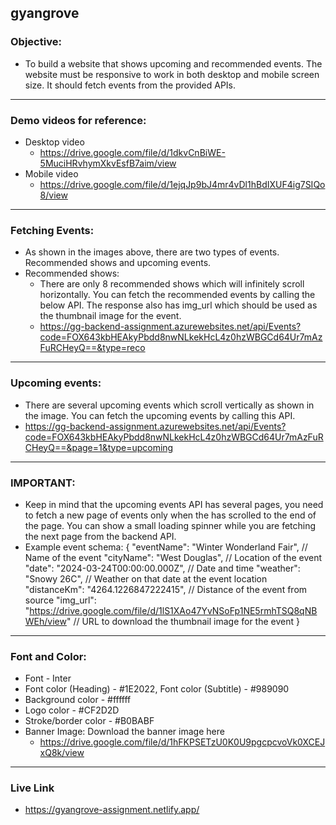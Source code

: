## gyangrove

### Objective:
- To build a website that shows upcoming and recommended events. The website must be responsive to work in both desktop and mobile screen size. It should fetch events from the provided APIs.

---

### Demo videos for reference:
- Desktop video
    - https://drive.google.com/file/d/1dkvCnBiWE-5MuciHRvhymXkvEsfB7aim/view
- Mobile video
    - https://drive.google.com/file/d/1ejqJp9bJ4mr4vDl1hBdIXUF4ig7SIQo8/view

---

### Fetching Events:
- As shown in the images above, there are two types of events. Recommended shows and upcoming events. 
- Recommended shows:
    - There are only 8 recommended shows which will infinitely scroll horizontally. You can fetch the recommended events by calling the below API. The response also has img_url which should be used as the thumbnail image for the event.
    - https://gg-backend-assignment.azurewebsites.net/api/Events?code=FOX643kbHEAkyPbdd8nwNLkekHcL4z0hzWBGCd64Ur7mAzFuRCHeyQ==&type=reco

---

### Upcoming events:
- There are several upcoming events which scroll vertically as shown in the image. You can fetch the upcoming events by calling this API. 
- https://gg-backend-assignment.azurewebsites.net/api/Events?code=FOX643kbHEAkyPbdd8nwNLkekHcL4z0hzWBGCd64Ur7mAzFuRCHeyQ==&page=1&type=upcoming

---

### IMPORTANT: 
- Keep in mind that the upcoming events API has several pages, you need to fetch a new page of events only when the has scrolled to the end of the page. You can show a small loading spinner while you are fetching the next page from the backend API.
- Example event schema:
{
    "eventName": "Winter Wonderland Fair", // Name of the event
    "cityName": "West Douglas", // Location of the event
    "date": "2024-03-24T00:00:00.000Z", // Date and time
    "weather": "Snowy 26C", // Weather on that date at the event location
    "distanceKm": "4264.1226847222415", // Distance of the event from source
    "img_url": "https://drive.google.com/file/d/1lS1XAo47YvNSoFp1NE5rmhTSQ8qNBWEh/view" // URL to download the thumbnail image for the event
}

---

### Font and Color:
- Font - Inter
- Font color (Heading) - #1E2022, Font color (Subtitle) - #989090
- Background color - #ffffff
- Logo color - #CF2D2D
- Stroke/border color - #B0BABF
- Banner Image: Download the banner image here
    - https://drive.google.com/file/d/1hFKPSETzU0K0U9pgcpcvoVk0XCEJxQ8k/view

---

### Live Link
- https://gyangrove-assignment.netlify.app/
